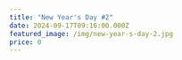 ```yaml
---
title: "New Year's Day #2"
date: 2024-09-17T09:16:00.000Z
featured_image: /img/new-year-s-day-2.jpg
price: 0
---
```

